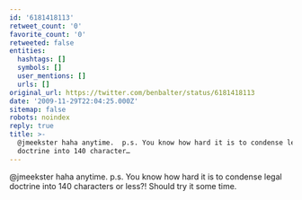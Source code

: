 ```yaml
---
id: '6181418113'
retweet_count: '0'
favorite_count: '0'
retweeted: false
entities:
  hashtags: []
  symbols: []
  user_mentions: []
  urls: []
original_url: https://twitter.com/benbalter/status/6181418113
date: '2009-11-29T22:04:25.000Z'
sitemap: false
robots: noindex
reply: true
title: >-
  @jmeekster haha anytime.  p.s. You know how hard it is to condense legal
  doctrine into 140 character…
---
```


@jmeekster haha anytime.  p.s. You know how hard it is to condense legal doctrine into 140 characters or less?!  Should try it some time.